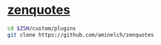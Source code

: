# [zenquotes](https://github.com/aminelch/zenquotes)

```sh
cd $ZSH/custom/plugins
git clone https://github.com/aminelch/zenquotes
```